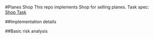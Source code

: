 #Planes Shop
This repo implements Shop for selling planes.
Task spec: [Shop Task](https://gist.github.com/ybilopolov/54181ade63465a99770144876e43f4a4)

##Implementation details

##Basic risk analysis
